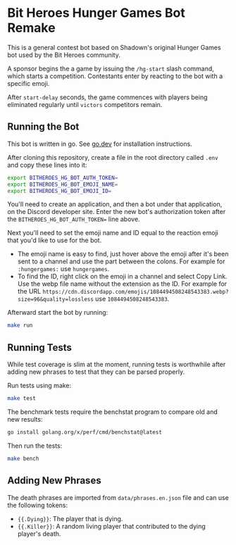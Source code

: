 # Bit Heroes Hunger Games Bot Remake

This is a general contest bot based on Shadown's original Hunger Games bot used by the Bit Heroes community.

A sponsor begins the a game by issuing the `/hg-start` slash command, which starts a competition. Contestants enter by reacting to the bot with a specific ️emoji.

After `start-delay` seconds, the game commences with players being eliminated regularly until `victors` competitors remain.

## Running the Bot

This bot is written in go. See [go.dev](https://go.dev/) for installation instructions.

After cloning this repository, create a file in the root directory called `.env` and copy these lines into it:

```bash
export BITHEROES_HG_BOT_AUTH_TOKEN=
export BITHEROES_HG_BOT_EMOJI_NAME=
export BITHEROES_HG_BOT_EMOJI_ID=
```

You'll need to create an application, and then a bot under that application, on the Discord developer site. Enter the new bot's authorization token after the `BITHEROES_HG_BOT_AUTH_TOKEN=` line above.

Next you'll need to set the emoji name and ID equal to the reaction emoji that you'd like to use for the bot. 

* The emoji name is easy to find, just hover above the emoji after it's been sent to a channel and use the part between the colons. For example for `:hungergames:` use `hungergames`.
* To find the ID, right click on the emoji in a channel and select Copy Link. Use the webp file name without the extension as the ID. For example for the URL `https://cdn.discordapp.com/emojis/1084494508248543383.webp?size=96&quality=lossless` use `1084494508248543383`.

Afterward start the bot by running:

```bash
make run 
```

## Running Tests

While test coverage is slim at the moment, running tests is worthwhile after adding new phrases to test that they can be parsed properly.

Run tests using make:

```bash
make test
```

The benchmark tests require the benchstat program to compare old and new results:

```bash
go install golang.org/x/perf/cmd/benchstat@latest
```

Then run the tests:

```bash
make bench
```

## Adding New Phrases

The death phrases are imported from `data/phrases.en.json` file and can use the following tokens:

* `{{.Dying}}`: The player that is dying.
* `{{.Killer}}`: A random living player that contributed to the dying player's death.
